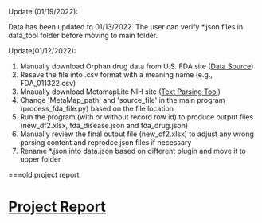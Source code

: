 Update (01/19/2022):

Data has been updated to 01/13/2022. The user can verify *.json files in data_tool folder before moving to main folder.

Update(01/12/2022):

1. Manually download Orphan drug data from U.S. FDA site (<a href='https://www.accessdata.fda.gov/scripts/opdlisting/oopd/'>Data Source</a>)
2. Resave the file into .csv format with a meaning name (e.g., FDA_011322.csv)
3. Mnaually download MetamapLite NIH site (<a href="https://lhncbc.nlm.nih.gov/ii/tools/MetaMap/run-locally/MetaMapLite.html">Text Parsing Tool</a>)
4. Change 'MetaMap_path' and 'source_file' in the main program (process_fda_file.py) based on the file location 
5. Run the program (with or without record row id) to produce output files (new_df2.xlsx, fda_disease.json and fda_drug.json)
6. Manually review the final output file (new_df2.xlsx) to adjust any wrong parsing content and reprodce json files if necessary
7. Rename *.json into data.json based on different plugin and move it to upper folder


===old project report
# <a href='https://github.com/r76941156/fda_orphan_drug/blob/main/FDA_orphan_drug_demo.pdf'>Project Report</a>
